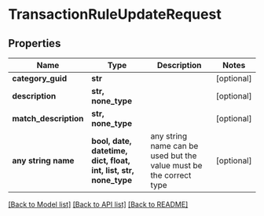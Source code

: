 # TransactionRuleUpdateRequest


## Properties
Name | Type | Description | Notes
------------ | ------------- | ------------- | -------------
**category_guid** | **str** |  | [optional] 
**description** | **str, none_type** |  | [optional] 
**match_description** | **str, none_type** |  | [optional] 
**any string name** | **bool, date, datetime, dict, float, int, list, str, none_type** | any string name can be used but the value must be the correct type | [optional]

[[Back to Model list]](../README.md#documentation-for-models) [[Back to API list]](../README.md#documentation-for-api-endpoints) [[Back to README]](../README.md)


